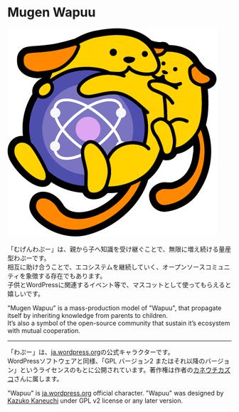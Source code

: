 # Mugen Wapuu

![](mugen-wapuu@2x.png?raw=true)

「むげんわぷー」は、親から子へ知識を受け継ぐことで、無限に増え続ける量産型わぷーです。  
相互に助け合うことで、エコシステムを継続していく、オープンソースコミュニティを象徴する存在でもあります。  
子供とWordPressに関連するイベント等で、マスコットとして使ってもらえると嬉しいです。

"Mugen Wapuu" is a mass-production model of "Wapuu", that propagate itself by inheriting knowledge from parents to children.  
It’s also a symbol of the open-source community that sustain it’s ecosystem with mutual cooperation.

------

「わぷー」は、[ja.wordpress.org](https://ja.wordpress.org/)の公式キャラクターです。  
WordPressソフトウェアと同様、「GPL バージョン2 またはそれ以降のバージョン」というライセンスのもとに公開されています。著作権は作者の[カネウチカズコ](http://blog.cgfm.jp/mutsuki/)さんに属します。

"Wapuu" is [ja.wordpress.org](https://ja.wordpress.org/) official character.
"Wapuu" was designed by [Kazuko Kaneuchi](http://blog.cgfm.jp/mutsuki/) under GPL v2 license or any later version.
